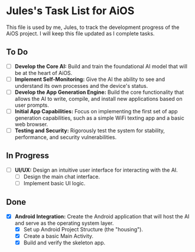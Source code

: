 # Jules's Task List for AiOS

This file is used by me, Jules, to track the development progress of the AiOS project. I will keep this file updated as I complete tasks.

## To Do

- [ ] **Develop the Core AI:** Build and train the foundational AI model that will be at the heart of AiOS.
- [ ] **Implement Self-Monitoring:** Give the AI the ability to see and understand its own processes and the device's status.
- [ ] **Develop the App Generation Engine:** Build the core functionality that allows the AI to write, compile, and install new applications based on user prompts.
- [ ] **Initial App Capabilities:** Focus on implementing the first set of app generation capabilities, such as a simple WiFi texting app and a basic web browser.
- [ ] **Testing and Security:** Rigorously test the system for stability, performance, and security vulnerabilities.

## In Progress

- [ ] **UI/UX:** Design an intuitive user interface for interacting with the AI.
  - [ ] Design the main chat interface.
  - [ ] Implement basic UI logic.

## Done

- [x] **Android Integration:** Create the Android application that will host the AI and serve as the operating system layer.
  - [x] Set up Android Project Structure (the "housing").
  - [x] Create a basic Main Activity.
  - [x] Build and verify the skeleton app.
